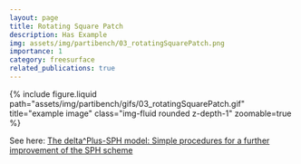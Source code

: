 ```yaml
---
layout: page
title: Rotating Square Patch
description: Has Example
img: assets/img/partibench/03_rotatingSquarePatch.png
importance: 1
category: freesurface
related_publications: true
---
```


{% include figure.liquid path="assets/img/partibench/gifs/03_rotatingSquarePatch.gif" title="example image" class="img-fluid rounded z-depth-1" zoomable=true %}

See here: [The delta^Plus-SPH model: Simple procedures for a further improvement of the SPH scheme](https://www.sciencedirect.com/science/article/pii/S0045782516309112)
